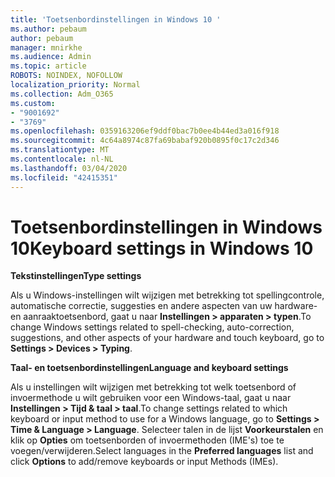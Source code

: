 ```yaml
---
title: 'Toetsenbordinstellingen in Windows 10 '
ms.author: pebaum
author: pebaum
manager: mnirkhe
ms.audience: Admin
ms.topic: article
ROBOTS: NOINDEX, NOFOLLOW
localization_priority: Normal
ms.collection: Adm_O365
ms.custom:
- "9001692"
- "3769"
ms.openlocfilehash: 0359163206ef9ddf0bac7b0ee4b44ed3a016f918
ms.sourcegitcommit: 4c64a8974c87fa69babaf920b0895f0c17c2d346
ms.translationtype: MT
ms.contentlocale: nl-NL
ms.lasthandoff: 03/04/2020
ms.locfileid: "42415351"
---
```

# <a name="keyboard-settings-in-windows-10"></a><span data-ttu-id="04de5-102">Toetsenbordinstellingen in Windows 10</span><span class="sxs-lookup"><span data-stu-id="04de5-102">Keyboard settings in Windows 10</span></span>

<span data-ttu-id="04de5-103">**Tekstinstellingen**</span><span class="sxs-lookup"><span data-stu-id="04de5-103">**Type settings**</span></span>

<span data-ttu-id="04de5-104">Als u Windows-instellingen wilt wijzigen met betrekking tot spellingcontrole, automatische correctie, suggesties en andere aspecten van uw hardware- en aanraaktoetsenbord, gaat u naar **Instellingen > apparaten > typen**.</span><span class="sxs-lookup"><span data-stu-id="04de5-104">To change Windows settings related to spell-checking, auto-correction, suggestions, and other aspects of your hardware and touch keyboard, go to **Settings > Devices > Typing**.</span></span> 

<span data-ttu-id="04de5-105">**Taal- en toetsenbordinstellingen**</span><span class="sxs-lookup"><span data-stu-id="04de5-105">**Language and keyboard settings**</span></span>

<span data-ttu-id="04de5-106">Als u instellingen wilt wijzigen met betrekking tot welk toetsenbord of invoermethode u wilt gebruiken voor een Windows-taal, gaat u naar **Instellingen > Tijd & taal > taal**.</span><span class="sxs-lookup"><span data-stu-id="04de5-106">To change settings related to which keyboard or input method to use for a Windows language, go to **Settings > Time & Language > Language**.</span></span> <span data-ttu-id="04de5-107">Selecteer talen in de lijst **Voorkeurstalen** en klik op **Opties** om toetsenborden of invoermethoden (IME's) toe te voegen/verwijderen.</span><span class="sxs-lookup"><span data-stu-id="04de5-107">Select languages in the **Preferred languages** list and click **Options** to add/remove keyboards or input Methods (IMEs).</span></span>
